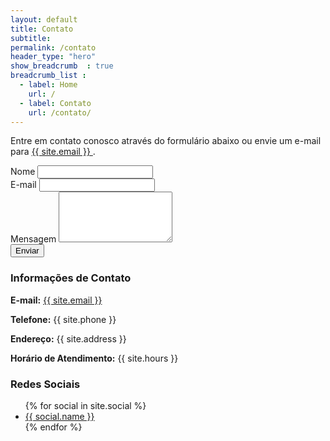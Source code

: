 ```yaml
---
layout: default
title: Contato
subtitle: 
permalink: /contato
header_type: "hero"
show_breadcrumb  : true
breadcrumb_list :
  - label: Home
    url: /
  - label: Contato
    url: /contato/
---
```


Entre em contato conosco através do formulário abaixo ou envie um e-mail para <a href="mailto:{ site.email }}"> {{ site.email }} </a>.

<div class="row">
  <div class="col-md-6">
    <form id="contact-form" method="post" action="/contato/">
      <div class="form-group">
        <label for="name">Nome</label>
        <input type="text" class="form-control" id="name" name="name" required>
      </div>
      <div class="form-group">
        <label for="email">E-mail</label>
        <input type="email" class="form-control" id="email" name="email" required>
        </div>
        <div class="form-group">
        <label for="message">Mensagem</label>
        <textarea class="form-control" id="message" name="message" rows="5" required></textarea>
        </div>
        <button type="submit" class="btn btn-primary">Enviar</button>
    </form>
  </div>
    <div class="col-md-6">
        <h3>Informações de Contato</h3>
        <p><strong>E-mail:</strong> <a href="mailto:{{ site.email }}">{{ site.email }}</a></p>
        <p><strong>Telefone:</strong> {{ site.phone }}</p>
        <p><strong>Endereço:</strong> {{ site.address }}</p>
        <p><strong>Horário de Atendimento:</strong> {{ site.hours }}</p>
        <h3>Redes Sociais</h3>
        <ul class="list-unstyled">
            {% for social in site.social %}
                <li>
                    <a href="{{ social.url }}" target="_blank">
                        <i class="{{ social.icon }}"></i> {{ social.name }}
                    </a>
                </li>
            {% endfor %}
        </ul>
    </div>
</div>
<script>
document.getElementById('contact-form').addEventListener('submit', function(event) {
    event.preventDefault();
    
    // Aqui você pode adicionar a lógica para enviar o formulário, como uma requisição AJAX
    alert('Formulário enviado com sucesso!');
    
    // Limpar o formulário após o envio
    this.reset();
}); 
</script>

